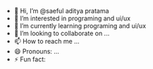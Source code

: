 - 👋 Hi, I’m @saeful aditya pratama
- 👀 I’m interested in programing and ui/ux
- 🌱 I’m currently learning programing and ui/ux
- 💞️ I’m looking to collaborate on ...
- 📫 How to reach me ...
- 😄 Pronouns: ...
- ⚡ Fun fact: 

<!---
saeful200801/saeful200801 is a ✨ special ✨ repository because its `README.md` (this file) appears on your GitHub profile.
You can click the Preview link to take a look at your changes.
--->
